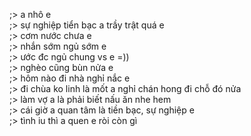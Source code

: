 ;> a nhô e<br>
;> sự nghiệp tiển bạc a trầy trật quá e<br>
;> cơm nước chưa e<br>
;> nhắn sớm ngủ sớm e<br>
;> ước đc ngủ chung vs e =))<br>
;> nghèo cũng bùn nửa e<br>
;> hôm nào đi nhà nghỉ nắc e<br>
;> đi chùa ko linh là mốt a nghỉ chán hong đi chỗ đó nửa<br>
;> làm vợ a là phải  biết nấu ăn nhe hem<br>
;> cái giờ a quan tâm là tiền bạc, sự nghiệp e<br>
;> tình iu thì a quen e ròi còn gì
